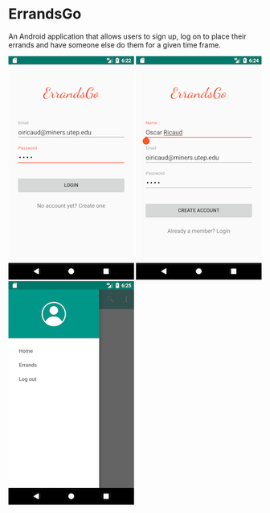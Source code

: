 # ErrandsGo
An Android application that allows users to sign up, log on to place their errands and have someone else do them for a given time frame.

![alt tag](Screenshots/Logon.png "Login") ![alt tag](Screenshots/CreateAccount.png "Pl") ![alt tag](Screenshots/Home.png "Pl")
